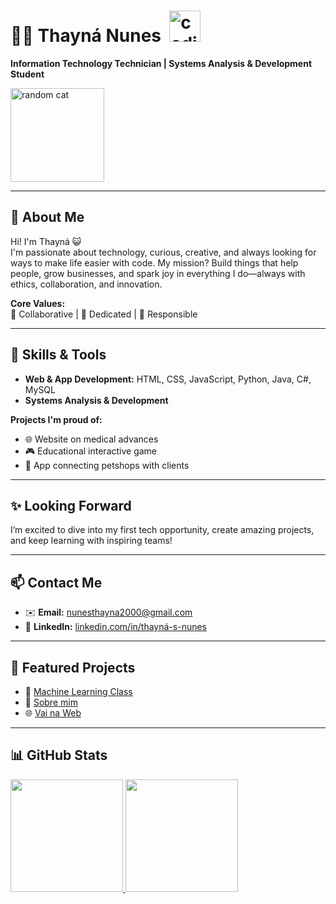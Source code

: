 # 👩‍💻 Thayná Nunes &nbsp;<img src="https://media.giphy.com/media/JIX9t2j0ZTN9S/giphy.gif" alt="coding cat" width="50px">

**Information Technology Technician | Systems Analysis & Development Student**  

<div id="catcontainer" onclick="moarcats();" style="cursor: pointer; margin-top: 1em;">
  <img src="http://edgecats.net" alt="random cat" width="150px"/>
</div>

<script type="text/javascript">
  function moarcats() {
    const catcontainer = document.getElementById("catcontainer");
    catcontainer.innerHTML = '<img src="http://edgecats.net" alt="random cat" width="150px"/>';
  }
</script>

---

## 🌸 About Me

Hi! I'm Thayná 😺  
I'm passionate about technology, curious, creative, and always looking for ways to make life easier with code. My mission? Build things that help people, grow businesses, and spark joy in everything I do—always with ethics, collaboration, and innovation.  

**Core Values:**  
💖 Collaborative | 💪 Dedicated | 🐾 Responsible  

---

## 🚀 Skills & Tools

- **Web & App Development:** HTML, CSS, JavaScript, Python, Java, C#, MySQL  
- **Systems Analysis & Development**  

**Projects I'm proud of:**  
- 🌐 Website on medical advances  
- 🎮 Educational interactive game  
- 🐶 App connecting petshops with clients  

---

## ✨ Looking Forward

I’m excited to dive into my first tech opportunity, create amazing projects, and keep learning with inspiring teams!  

---

## 📫 Contact Me

- ✉️ **Email:** [nunesthayna2000@gmail.com](mailto:nunesthayna2000@gmail.com)  
- 🔗 **LinkedIn:** [linkedin.com/in/thayná-s-nunes](https://www.linkedin.com/in/thayn%C3%A1-s-nunes/)  

---

## 📌 Featured Projects

- 🤖 [Machine Learning Class](https://github.com/thaysnuns/machine-learning-class)  
- 💖 [Sobre mim](https://github.com/thaysnuns/Sobremim)  
- 🌐 [Vai na Web](https://github.com/thaysnuns/VainaWeb)  

---

## 📊 GitHub Stats

<a href="https://github.com/thaysnuns">
  <img loading="lazy" height="180em" src="https://github-readme-stats.vercel.app/api/top-langs/?username=thaysnuns&layout=compact&langs_count=7&theme=dracula"/>
  <img loading="lazy" height="180em" src="https://github-readme-stats.vercel.app/api?username=thaysnuns&show_icons=true&theme=dracula&include_all_commits=true&count_private=true"/>
</a>

